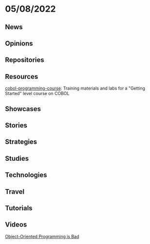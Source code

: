 # 05/08/2022

## News

## Opinions

## Repositories

## Resources
[cobol-programming-course](https://github.com/openmainframeproject/cobol-programming-course): Training materials and labs for a "Getting Started" level course on COBOL

## Showcases


## Stories


## Strategies


## Studies

## Technologies

## Travel

## Tutorials

## Videos
[Object-Oriented Programming is Bad](https://www.youtube.com/watch?v=QM1iUe6IofM)
